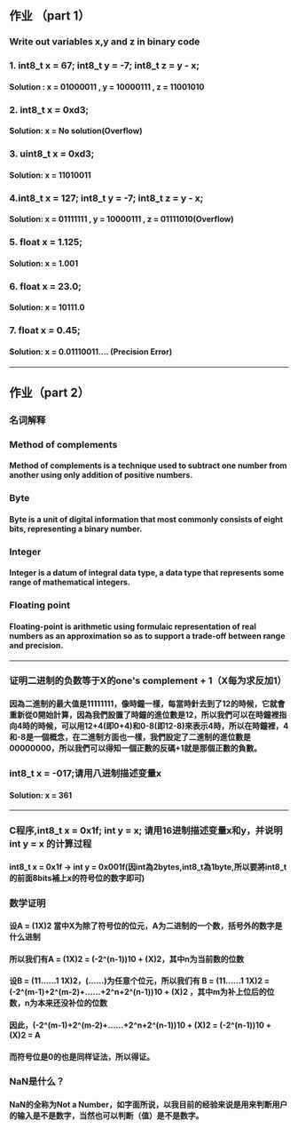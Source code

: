 ## 作业 （part 1）
### Write out variables x,y and z in binary code
### 1. int8_t x = 67; int8_t y = -7; int8_t z = y - x;
#### Solution : x = 01000011 , y = 10000111 , z = 11001010

### 2. int8_t x = 0xd3;
#### Solution: x = No solution(Overflow)

### 3. uint8_t x = 0xd3;
#### Solution: x = 11010011

### 4.int8_t x = 127; int8_t y = -7; int8_t z = y - x;
#### Solution: x = 01111111 , y = 10000111 , z = 01111010(Overflow)

### 5. float x = 1.125;
#### Solution: x = 1.001

### 6. float x = 23.0;
#### Solution: x = 10111.0

### 7. float x = 0.45;
#### Solution: x = 0.01110011.... (Precision Error)
***
## 作业（part 2）
### 名词解释
### Method of complements
#### Method of complements is a technique used to subtract one number from another using only addition of positive numbers.
### Byte
#### Byte is a unit of digital information that most commonly consists of eight bits, representing a binary number.
### Integer
#### Integer is a datum of integral data type, a data type that represents some range of mathematical integers.
### Floating point
#### Floating-point is arithmetic using formulaic representation of real numbers as an approximation so as to support a trade-off between range and precision.
***
### 证明二进制的负数等于X的one's complement + 1（X每为求反加1）
#### 因為二進制的最大值是11111111，像時鐘一樣，每當時針去到了12的時候，它就會重新從0開始計算，因為我們設置了時鐘的進位數是12，所以我們可以在時鐘裡指向4時的時候，可以用12+4(即0+4)和0-8(即12-8)來表示4時，所以在時鐘裡，4和-8是一個概念，在二進制方面也一樣，我們設定了二進制的進位數是00000000，所以我們可以得知一個正數的反碼+1就是那個正數的負數。

### int8_t x = -017;请用八进制描述变量x
#### Solution: x = 361

***
### C程序,int8_t x = 0x1f; int y = x; 请用16进制描述变量x和y，并说明int y = x 的计算过程
#### int8_t x = 0x1f -> int y = 0x001f(因int為2bytes,int8_t為1byte,所以要將int8_t的前面8bits補上x的符号位的数字即可)

### 数学证明
#### 设A = (1X)2 當中X为除了符号位的位元，A为二进制的一个数，括号外的数字是什么进制
#### 所以我们有A = (1X)2 = (-2^(n-1))10 + (X)2，其中n为当前数的位数
#### 设B = (11......1 1X)2，(......)为任意个位元，所以我们有 B = (11......1 1X)2 = (-2^(m-1)+2^(m-2)+......+2^n+2^(n-1))10 + (X)2 ，其中m为补上位后的位数，n为本来还没补位的位数
#### 因此，(-2^(m-1)+2^(m-2)+......+2^n+2^(n-1))10 + (X)2 = (-2^(n-1))10 + (X)2 = A
#### 而符号位是0的也是同样证法，所以得证。

### NaN是什么？
#### NaN的全称为Not a Number，如字面所说，以我目前的经验来说是用来判断用户的输入是不是数字，当然也可以判断（值）是不是数字。